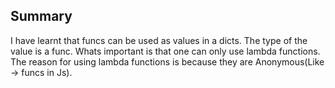 ## Summary 
I have learnt that funcs can be used as values in a dicts.
The type of the value is a func.
Whats important is that one can only use lambda functions.
The reason for using lambda functions is because they are Anonymous(Like -> funcs in Js).